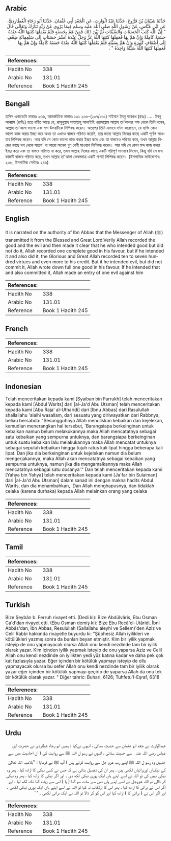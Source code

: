## Arabic


<div dir="rtl" lang="ar" style={{fontSize:'larger',backgroundColor:'#f8f9fa',padding:20}}>
حَدَّثَنَا شَيْبَانُ بْنُ فَرُّوخَ، حَدَّثَنَا عَبْدُ الْوَارِثِ، عَنِ الْجَعْدِ أَبِي عُثْمَانَ، حَدَّثَنَا أَبُو رَجَاءٍ الْعُطَارِدِيُّ، عَنِ ابْنِ عَبَّاسٍ، عَنْ رَسُولِ اللَّهِ صلى الله عليه وسلم فِيمَا يَرْوِي عَنْ رَبِّهِ تَبَارَكَ وَتَعَالَى قَالَ ‏ "‏ إِنَّ اللَّهَ كَتَبَ الْحَسَنَاتِ وَالسَّيِّئَاتِ ثُمَّ بَيَّنَ ذَلِكَ فَمَنْ هَمَّ بِحَسَنَةٍ فَلَمْ يَعْمَلْهَا كَتَبَهَا اللَّهُ عِنْدَهُ حَسَنَةً كَامِلَةً وَإِنْ هَمَّ بِهَا فَعَمِلَهَا كَتَبَهَا اللَّهُ عَزَّ وَجَلَّ عِنْدَهُ عَشْرَ حَسَنَاتٍ إِلَى سَبْعِمِائَةِ ضِعْفٍ إِلَى أَضْعَافٍ كَثِيرَةٍ وَإِنْ هَمَّ بِسَيِّئَةٍ فَلَمْ يَعْمَلْهَا كَتَبَهَا اللَّهُ عِنْدَهُ حَسَنَةً كَامِلَةً وَإِنْ هَمَّ بِهَا فَعَمِلَهَا كَتَبَهَا اللَّهُ سَيِّئَةً وَاحِدَةً ‏"‏ ‏.‏
</div>
<div style={{backgroundColor:'#f8f9fa',padding:20, marginBottom: 10}}><table> <thead> <tr> <th>References:</th> <th></th> </tr> </thead> <tbody><tr><td>Hadith No</td><td>338</td></tr><tr><td>Arabic No</td><td>131.01</td></tr><tr><td>Reference</td><td>Book 1 Hadith 245</td></tr></tbody></table></div>

## Bengali


<div dir="ltr" lang="bn" style={{fontSize:'larger',backgroundColor:'#f8f9fa',padding:20}}>
হাদিস একাডেমি নাম্বারঃ ২৩৬, আন্তর্জাতিক নাম্বারঃ ১৩১ ২৩৬-(২০৭/১৩১) শাইবান ইবনু ফাররূখ (রহঃ) ..... ইবনু আব্বাস (রাযিঃ) হতে বর্ণিত আছে যে, রাসূলুল্লাহ সাল্লাল্লাহু আলাইহি ওয়াসাল্লাম আল্লাহ তা'আলার পক্ষ থেকে তিনি বলেন, আল্লাহ তা'আলা ভালো এবং মন্দ উভয়টিকে লিপিবদ্ধ করেন। অতঃপর তিনি এভাবে বর্ণনা করেছেন, যে ব্যক্তি কোন ভালো কাজ করার ইচ্ছা করে অথচ তা এখনও বাস্তবে পরিণত করেনি, তার জন্যে আল্লাহ নিজের কাছে একটি পূর্ণাঙ্গ সাওয়াব লিপিবদ্ধ করেন। আর যদি সে কোন ভালো কাজ করার ইচ্ছা করে এবং তা বাস্তবেও পরিণত করে, তখন আল্লাহ নিজের কাছে দশ থেকে সাতশ' বা আরো অনেক গুণ বেশী সাওয়াব লিপিবদ্ধ করেন। আর যদি সে কোন মন্দ কাজ করার ইচ্ছা করে এবং তা বাস্তবে পরিণত না করে, তখন আল্লাহ নিজের কাছে একটি পরিপূর্ণ সাওয়াব লিখেন, কিন্তু যদি সে মন্দ কাজটি বাস্তবে পরিণত করে, তখন আল্লাহ তা'আলা কেবলমাত্র একটি পাপই লিপিবদ্ধ করেন। (ইসলামিক ফাউন্ডেশনঃ ২৩৮, ইসলামিক সেন্টারঃ ২৪৬)
</div>
<div style={{backgroundColor:'#f8f9fa',padding:20, marginBottom: 10}}><table> <thead> <tr> <th>References:</th> <th></th> </tr> </thead> <tbody><tr><td>Hadith No</td><td>338</td></tr><tr><td>Arabic No</td><td>131.01</td></tr><tr><td>Reference</td><td>Book 1 Hadith 245</td></tr></tbody></table></div>

## English


<div dir="ltr" lang="en" style={{fontSize:'larger',backgroundColor:'#f8f9fa',padding:20}}>
It is narrated on the authority of Ibn Abbas that the Messenger of Allah (ﷺ) transmitted it from the Blessed and Great Lord:Verily Allah recorded the good and the evil and then made it clear that he who intended good but did not do it, Allah recorded one complete good in his favour, but if he intended it and also did it, the Glorious and Great Allah recorded ten to seven hundred virtues and even more to his credit. But it he intended evil, but did not commit it, Allah wrote down full one good in his favour. If he intended that and also committed it, Allah made an entry of one evil against him
</div>
<div style={{backgroundColor:'#f8f9fa',padding:20, marginBottom: 10}}><table> <thead> <tr> <th>References:</th> <th></th> </tr> </thead> <tbody><tr><td>Hadith No</td><td>338</td></tr><tr><td>Arabic No</td><td>131.01</td></tr><tr><td>Reference</td><td>Book 1 Hadith 245</td></tr></tbody></table></div>

## French


<div dir="ltr" lang="fr" style={{fontSize:'larger',backgroundColor:'#f8f9fa',padding:20}}>

</div>
<div style={{backgroundColor:'#f8f9fa',padding:20, marginBottom: 10}}><table> <thead> <tr> <th>References:</th> <th></th> </tr> </thead> <tbody><tr><td>Hadith No</td><td>338</td></tr><tr><td>Arabic No</td><td>131.01</td></tr><tr><td>Reference</td><td>Book 1 Hadith 245</td></tr></tbody></table></div>

## Indonesian


<div dir="ltr" lang="id" style={{fontSize:'larger',backgroundColor:'#f8f9fa',padding:20}}>
Telah menceritakan kepada kami [Syaiban bin Farrukh] telah menceritakan kepada kami [Abdul Warits] dari [al-Ja'd Abu Utsman] telah menceritakan kepada kami [Abu Raja' al-Utharidi] dari [Ibnu Abbas] dari Rasulullah shallallahu 'alaihi wasallam, dari sesuatu yang diriwayatkan dari Rabbnya, beliau bersabda: "Sesungguhnya Allah menuliskan kebaikan dan kejelekan, kemudian menerangkan hal tersebut, 'Barangsiapa berkeinginan untuk kebaikan namun belum melakukannya maka Allah mencatatnya sebagai satu kebaikan yang sempurna untuknya, dan barangsiapa berkeinginan untuk suatu kebaikan lalu melakukannya maka Allah mencatat untuknya sebagai sepuluh kebaikan hingga tujuh ratus kali lipat hingga beberapa kali lipat. Dan jika dia berkeinginan untuk kejelekan namun dia belum mengerjakannya, maka Allah akan mencatatnya sebagai kebaikan yang sempurna untuknya, namun jika dia mengamalkannya maka Allah mencatatnya sebagai satu dosanya'." Dan telah menceritakan kepada kami [Yahya bin Yahya] telah menceritakan kepada kami [Ja'far bin Sulaiman] dari [al-Ja'd Abu Utsman] dalam sanad ini dengan makna hadits Abdul Warits, dan dia menambahkan, 'Dan Allah menghapusnya, dan tidaklah celaka (karena durhaka) kepada Allah melainkan orang yang celaka
</div>
<div style={{backgroundColor:'#f8f9fa',padding:20, marginBottom: 10}}><table> <thead> <tr> <th>References:</th> <th></th> </tr> </thead> <tbody><tr><td>Hadith No</td><td>338</td></tr><tr><td>Arabic No</td><td>131.01</td></tr><tr><td>Reference</td><td>Book 1 Hadith 245</td></tr></tbody></table></div>

## Tamil


<div dir="ltr" lang="ta" style={{fontSize:'larger',backgroundColor:'#f8f9fa',padding:20}}>

</div>
<div style={{backgroundColor:'#f8f9fa',padding:20, marginBottom: 10}}><table> <thead> <tr> <th>References:</th> <th></th> </tr> </thead> <tbody><tr><td>Hadith No</td><td>338</td></tr><tr><td>Arabic No</td><td>131.01</td></tr><tr><td>Reference</td><td>Book 1 Hadith 245</td></tr></tbody></table></div>

## Turkish


<div dir="ltr" lang="tr" style={{fontSize:'larger',backgroundColor:'#f8f9fa',padding:20}}>
Bize Şeybân b. Ferruh rivayet etti. (Dedi ki): Bize Abdülvâris, Ebu Osman Ca'd'dan rivayet etti. (Ebu Osman demiş ki): Bize Ebu Recâ'el-Utâridi, İbni Abbâs'dan, İbn Abbas, Resulullah (Sallallahu aleyhi ve Sellem)'den Aziz ve Celil Rabbi hakkında rivayetle buyurdu ki: "Şüphesiz Allah iyilikleri ve kötülükleri yazmış sonra da bunları beyan etmiştir. Kim bir iyilik yapmak isteyip de onu yapmayacak olursa Allah onu kendi nezdinde tam bir iyilik olarak yazar. Kim içinden iyilik yapmak isteyip de onu yaparsa Aziz ve Celil Allah onu kendi nezdinde on iyilikten yedi yüz katına kadar ve daha pek çok kat fazlasıyla yazar. Eğer içinden bir kötülük yapmayı isteyip de ollu yapmayacak olursa bu sefer Allah onu kendi nezdinde tam bir iyilik olarak yazar eğer içinden bir kötülük yapmayı geçirip de yaparsa Allah da onu tek bir kötülük olarak yazar. " Diğer tahric: Buhari, 6126; Tuhfetu'I-Eşraf, 6318
</div>
<div style={{backgroundColor:'#f8f9fa',padding:20, marginBottom: 10}}><table> <thead> <tr> <th>References:</th> <th></th> </tr> </thead> <tbody><tr><td>Hadith No</td><td>338</td></tr><tr><td>Arabic No</td><td>131.01</td></tr><tr><td>Reference</td><td>Book 1 Hadith 245</td></tr></tbody></table></div>

## Urdu


<div dir="rtl" lang="ur" style={{fontSize:'larger',backgroundColor:'#f8f9fa',padding:20}}>
عبدالوارث نے جعد ابو عثمان سے حدیث سنائی ، انہوں نےکہا : ہمیں ابو رجاء عطاردی نے حضرت ابن عباس ‌رضی ‌اللہ ‌عنہ ‌ ‌ سے حدیث سنائی ، انہوں نے رسو ل اللہ ﷺ سے روایت کی ( ان احادیث میں سے جنہیں وہ رسو ل اللہ ﷺ اپنے رب عزو جل سے روایت کرتے ہیں ) آپ ﷺ نے فرمایا : ’’بلاشبہ اللہ تعالیٰ کے نیکیاں اوربرائیاں لکھی ہیں ، پھر ان کی تفصیل بتائی ہے کہ جس نے کسی نیکی کا ارادہ کیا ، پھر وہ نیکی نہیں کی تو اللہ نے اسے اپنے ہاں ایک پوری نیکی لکھ دی ۔ اور اگر نیکی کا ارادہ کیا ، پھر وہ نیکی کر ڈالی تو اللہ عزوجل نے اسے اپنے ہاں دس سے سات سو گنا ( یا ) اس سے زیادہ گنا تک لکھ لیا ۔ اور اگر اس نے برائی کا ارادہ کیا ، پھر اس کا ارتکاب نہ کیا تو اللہ نے اسے اپنے ہاں ایک پوری نیکی لکھی ۔ اور اگر اس نے ( برائی کا ) ارادہ کیا اور اس کو کر ڈالا تو اللہ نے ایک برائی لکھی ۔ ‘ ‘
</div>
<div style={{backgroundColor:'#f8f9fa',padding:20, marginBottom: 10}}><table> <thead> <tr> <th>References:</th> <th></th> </tr> </thead> <tbody><tr><td>Hadith No</td><td>338</td></tr><tr><td>Arabic No</td><td>131.01</td></tr><tr><td>Reference</td><td>Book 1 Hadith 245</td></tr></tbody></table></div>